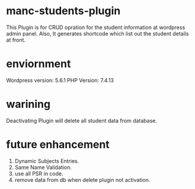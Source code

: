 # manc-students-plugin
This Plugin is for CRUD opration for the student information at wordpress admin panel.
Also, It generates shortcode which list out the student details at front.

# enviornment
Wordpress version: 5.6.1
PHP Version: 7.4.13

# warining
Deactivating Plugin will delete all student data from database.

# future enhancement
1. Dynamic Subjects Entries.
2. Same Name Validation.
3. use all PSR in code.
4. remove data from db when delete plugin not activation.
